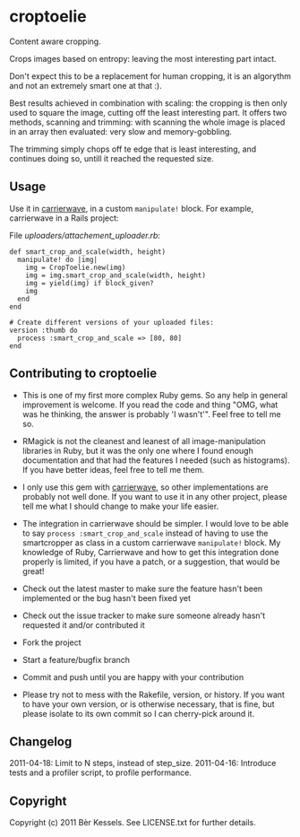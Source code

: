 # croptoelie

Content aware cropping.

Crops images based on entropy: leaving the most interesting part intact.

Don't expect this to be a replacement for human cropping, it is an algorythm and not an extremely smart one at that :).

Best results achieved in combination with scaling: the cropping is then only used to square the image, cutting off the least interesting part. It offers two methods, scanning and trimming: with scanning the whole image is placed in an array then evaluated: very slow and memory-gobbling. 

The trimming simply chops off te edge that is least interesting, and continues doing so, untill it reached the requested size.

## Usage

Use it in [carrierwave][1], in a custom `manipulate!` block. For example, carrierwave in a Rails project:

File *uploaders/attachement_uploader.rb*: 

    def smart_crop_and_scale(width, height)
      manipulate! do |img|
        img = CropToelie.new(img)
        img = img.smart_crop_and_scale(width, height)
        img = yield(img) if block_given?
        img
      end
    end

    # Create different versions of your uploaded files:
    version :thumb do
      process :smart_crop_and_scale => [80, 80]
    end

## Contributing to croptoelie

* This is one of my first more complex Ruby gems. So any help in general improvement is welcome. If you read the code and thing "OMG, what was he thinking, the answer is probably 'I wasn't'". Feel free to tell me so.
* RMagick is not the cleanest and leanest of all image-manipulation libraries in Ruby, but it was the only one where I found enough documentation and that had the features I needed (such as histograms). If you have better ideas, feel free to tell me them.
* I only use this gem with [carrierwave][1], so other implementations are probably not well done. If you want to use it in any other project, please tell me what I should change to make your life easier. 
* The integration in carrierwave should be simpler. I would love to be able to say `process :smart_crop_and_scale` instead of having to use the smartcropper as class in a custom carrierwave `manipulate!` block. My knowledge of Ruby, Carrierwave and how to get this integration done properly is limited, if you have a patch, or a suggestion, that would be great!
 
* Check out the latest master to make sure the feature hasn't been implemented or the bug hasn't been fixed yet
* Check out the issue tracker to make sure someone already hasn't requested it and/or contributed it
* Fork the project
* Start a feature/bugfix branch
* Commit and push until you are happy with your contribution
* Please try not to mess with the Rakefile, version, or history. If you want to have your own version, or is otherwise necessary, that is fine, but please isolate to its own commit so I can cherry-pick around it.

## Changelog
2011-04-18: Limit to N steps, instead of step_size.
2011-04-16: Introduce tests and a profiler script, to profile performance.

## Copyright

Copyright (c) 2011 Bèr Kessels. See LICENSE.txt for
further details.

[1]: https://github.com/jnicklas/carrierwave

